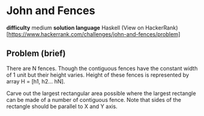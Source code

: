 # John and Fences
**difficulty** medium
**solution language** Haskell
(View on HackerRank)[https://www.hackerrank.com/challenges/john-and-fences/problem]

## Problem (brief)
There are N fences. Though the contiguous fences have the constant width of 1 unit but their height varies. Height of these fences is represented by array H = [h1, h2... hN].

Carve out the largest rectangular area possible where the largest rectangle can be made of a number of contiguous fence. Note that sides of the rectangle should be parallel to X and Y axis.
